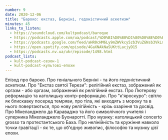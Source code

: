 ```yaml
---
number: 9
date: 2020-12-06
title: "Бароко: екстаз, Берніні, гедоністичний аскетизм"
minutes: 45
links_to_listen:
  - https://soundcloud.com/kultpodcast/baroque
  - https://podcasts.apple.com/ua/podcast/%D0%B1%D0%B0%D1%80%D0%BE%D0%BA%D0%BE-%D0%B5%D0%BA%D1%81%D1%82%D0%B0%D0%B7-%D0%B1%D0%B5%D1%80%D0%BD%D1%96%D0%BD%D1%96-%D0%B3%D0%B5%D0%B4%D0%BE%D0%BD%D1%96%D1%81%D1%82%D0%B8%D1%87%D0%BD%D0%B8%D0%B9-%D0%B0%D1%81%D0%BA%D0%B5%D1%82%D0%B8%D0%B7%D0%BC/id1581339249?i=1000532083347
  - https://podcasts.google.com/feed/aHR0cHM6Ly9mZWVkcy5zb3VuZGNsb3VkLmNvbS91c2Vycy9zb3VuZGNsb3VkOnVzZXJzOjg5MjM3MjAyNy9zb3VuZHMucnNz/episode/dGFnOnNvdW5kY2xvdWQsMjAxMDp0cmFja3MvOTQyNTE4MDUz
  - https://open.spotify.com/episode/4GaXNAkNaSUKttLacjyD15
  - https://podcasts.nv.ua/ukr/episode/1498.html
podcast_lists:
  - kult-podcast-сезон-1
  - kult-podcast-культові-епохи
---
```


Епізод про бароко. Про геніального Берніні - та його гедоністичний аскетизм.
Про "Екстаз святої Терези": релігійний екстаз, зображений як оргазм - або
оргазм, зображений як релігійний екстаз. Про Лютерову реформацію та католицьку
контр-реформацію. Про "к'яроскуро": світло як блискавку посеред темряви, про
тіла, які виходять з мороку та в нього повертаються, про нову релігійність -
крізь озаріння та досвід. Про Мікеланджело да Караваджо та його символічного
учителя і суперника Мікеланджело Буонаротті. Про музику: католицький concerto
grosso та протестантського Баха. Про нелінійність та кружіння навколо точки
гравітації - як те, що об'єднує живопис, філософію та музику цієї епохи.
